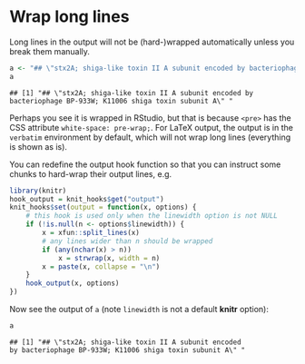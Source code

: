 # Wrap long lines
 
Long lines in the output will not be (hard-)wrapped automatically unless you break them manually.


``` r
a <- "## \"stx2A; shiga-like toxin II A subunit encoded by bacteriophage BP-933W; K11006 shiga toxin subunit A\" "
a
```

```
## [1] "## \"stx2A; shiga-like toxin II A subunit encoded by bacteriophage BP-933W; K11006 shiga toxin subunit A\" "
```

Perhaps you see it is wrapped in RStudio, but that is because `<pre>` has the CSS attribute `white-space: pre-wrap;`. For LaTeX output, the output is in the `verbatim` environment by default, which will not wrap long lines (everything is shown as is).

You can redefine the output hook function so that you can instruct some chunks to hard-wrap their output lines, e.g.


``` r
library(knitr)
hook_output = knit_hooks$get("output")
knit_hooks$set(output = function(x, options) {
    # this hook is used only when the linewidth option is not NULL
    if (!is.null(n <- options$linewidth)) {
        x = xfun::split_lines(x)
        # any lines wider than n should be wrapped
        if (any(nchar(x) > n))
            x = strwrap(x, width = n)
        x = paste(x, collapse = "\n")
    }
    hook_output(x, options)
})
```

Now see the output of `a` (note `linewidth` is not a default **knitr** option):


``` r
a
```

```
## [1] "## \"stx2A; shiga-like toxin II A subunit encoded
by bacteriophage BP-933W; K11006 shiga toxin subunit A\" "
```
